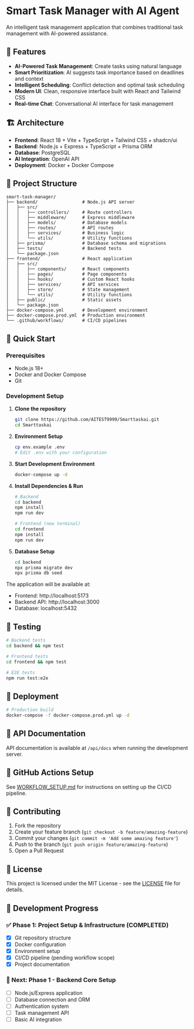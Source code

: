 # Smart Task Manager with AI Agent

An intelligent task management application that combines traditional task management with AI-powered assistance.

## 🚀 Features

- **AI-Powered Task Management**: Create tasks using natural language
- **Smart Prioritization**: AI suggests task importance based on deadlines and context
- **Intelligent Scheduling**: Conflict detection and optimal task scheduling
- **Modern UI**: Clean, responsive interface built with React and Tailwind CSS
- **Real-time Chat**: Conversational AI interface for task management

## 🏗️ Architecture

- **Frontend**: React 18 + Vite + TypeScript + Tailwind CSS + shadcn/ui
- **Backend**: Node.js + Express + TypeScript + Prisma ORM
- **Database**: PostgreSQL
- **AI Integration**: OpenAI API
- **Deployment**: Docker + Docker Compose

## 📁 Project Structure

```
smart-task-manager/
├── backend/                 # Node.js API server
│   ├── src/
│   │   ├── controllers/     # Route controllers
│   │   ├── middleware/      # Express middleware
│   │   ├── models/          # Database models
│   │   ├── routes/          # API routes
│   │   ├── services/        # Business logic
│   │   └── utils/           # Utility functions
│   ├── prisma/              # Database schema and migrations
│   ├── tests/               # Backend tests
│   └── package.json
├── frontend/                # React application
│   ├── src/
│   │   ├── components/      # React components
│   │   ├── pages/           # Page components
│   │   ├── hooks/           # Custom React hooks
│   │   ├── services/        # API services
│   │   ├── store/           # State management
│   │   └── utils/           # Utility functions
│   ├── public/              # Static assets
│   └── package.json
├── docker-compose.yml       # Development environment
├── docker-compose.prod.yml  # Production environment
└── .github/workflows/       # CI/CD pipelines
```

## 🚀 Quick Start

### Prerequisites

- Node.js 18+ 
- Docker and Docker Compose
- Git

### Development Setup

1. **Clone the repository**
   ```bash
   git clone https://github.com/AITEST9999/Smarttaskai.git
   cd Smarttaskai
   ```

2. **Environment Setup**
   ```bash
   cp env.example .env
   # Edit .env with your configuration
   ```

3. **Start Development Environment**
   ```bash
   docker-compose up -d
   ```

4. **Install Dependencies & Run**
   ```bash
   # Backend
   cd backend
   npm install
   npm run dev

   # Frontend (new terminal)
   cd frontend
   npm install
   npm run dev
   ```

5. **Database Setup**
   ```bash
   cd backend
   npx prisma migrate dev
   npx prisma db seed
   ```

The application will be available at:
- Frontend: http://localhost:5173
- Backend API: http://localhost:3000
- Database: localhost:5432

## 🧪 Testing

```bash
# Backend tests
cd backend && npm test

# Frontend tests  
cd frontend && npm test

# E2E tests
npm run test:e2e
```

## 🚀 Deployment

```bash
# Production build
docker-compose -f docker-compose.prod.yml up -d
```

## 📖 API Documentation

API documentation is available at `/api/docs` when running the development server.

## 🔧 GitHub Actions Setup

See [WORKFLOW_SETUP.md](./WORKFLOW_SETUP.md) for instructions on setting up the CI/CD pipeline.

## 🤝 Contributing

1. Fork the repository
2. Create your feature branch (`git checkout -b feature/amazing-feature`)
3. Commit your changes (`git commit -m 'Add some amazing feature'`)
4. Push to the branch (`git push origin feature/amazing-feature`)
5. Open a Pull Request

## 📄 License

This project is licensed under the MIT License - see the [LICENSE](LICENSE) file for details.

## 🎯 Development Progress

### ✅ Phase 1: Project Setup & Infrastructure (COMPLETED)
- [x] Git repository structure
- [x] Docker configuration
- [x] Environment setup
- [x] CI/CD pipeline (pending workflow scope)
- [x] Project documentation

### 🚧 Next: Phase 1 - Backend Core Setup
- [ ] Node.js/Express application
- [ ] Database connection and ORM
- [ ] Authentication system
- [ ] Task management API
- [ ] Basic AI integration

